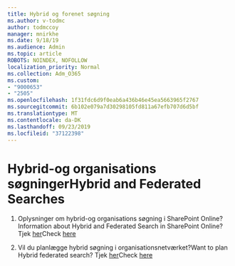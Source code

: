 ```yaml
---
title: Hybrid og forenet søgning
ms.author: v-todmc
author: todmccoy
manager: mnirkhe
ms.date: 9/18/19
ms.audience: Admin
ms.topic: article
ROBOTS: NOINDEX, NOFOLLOW
localization_priority: Normal
ms.collection: Adm_O365
ms.custom:
- "9000653"
- "2505"
ms.openlocfilehash: 1f31fdc6d9f0eab6a436b46e45ea5663965f2767
ms.sourcegitcommit: 6b102e079a7d30298105fd811a67efb707d6d5bf
ms.translationtype: MT
ms.contentlocale: da-DK
ms.lasthandoff: 09/23/2019
ms.locfileid: "37122398"
---
```

# <a name="hybrid-and-federated-searches"></a><span data-ttu-id="15105-102">Hybrid-og organisations søgninger</span><span class="sxs-lookup"><span data-stu-id="15105-102">Hybrid and Federated Searches</span></span> 

1. <span data-ttu-id="15105-103">Oplysninger om hybrid-og organisations søgning i SharePoint Online?</span><span class="sxs-lookup"><span data-stu-id="15105-103">Information about Hybrid and Federated Search in SharePoint Online?</span></span>
    <span data-ttu-id="15105-104">Tjek [her](https://docs.microsoft.com/sharepoint/hybrid/hybrid-search-in-sharepoint)</span><span class="sxs-lookup"><span data-stu-id="15105-104">Check [here](https://docs.microsoft.com/sharepoint/hybrid/hybrid-search-in-sharepoint)</span></span>

2. <span data-ttu-id="15105-105">Vil du planlægge hybrid søgning i organisationsnetværket?</span><span class="sxs-lookup"><span data-stu-id="15105-105">Want to plan Hybrid federated search?</span></span>
    <span data-ttu-id="15105-106">Tjek [her](https://docs.microsoft.com/sharepoint/hybrid/plan-hybrid-federated-search)</span><span class="sxs-lookup"><span data-stu-id="15105-106">Check [here](https://docs.microsoft.com/sharepoint/hybrid/plan-hybrid-federated-search)</span></span>